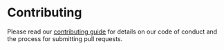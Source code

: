 # Contributing

Please read our [contributing guide](https://ocean.getport.io/develop-an-integration/contributing/) for details on our code of conduct and the process for submitting pull requests.
